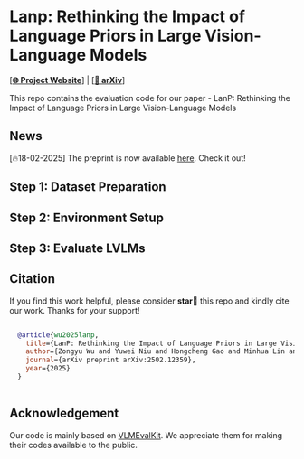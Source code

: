# Lanp: Rethinking the Impact of Language Priors in Large Vision-Language Models

[[**🌐 Project Website**](https://wu-zongyu.github.io/LanP/)] | [[**📖 arXiv**](https://arxiv.org/pdf/2502.12359)]


This repo contains the evaluation code for our paper - LanP: Rethinking the Impact of Language Priors in Large Vision-Language Models

## News
[🔥18-02-2025] The preprint is now available [here](https://arxiv.org/pdf/2502.12359). Check it out!

## Step 1: Dataset Preparation

## Step 2: Environment Setup

## Step 3: Evaluate LVLMs

## Citation

If you find this work helpful, please consider **star🌟** this repo and kindly cite our work. Thanks for your support!

```bib

  @article{wu2025lanp,
    title={LanP: Rethinking the Impact of Language Priors in Large Vision-Language Models},
    author={Zongyu Wu and Yuwei Niu and Hongcheng Gao and Minhua Lin and Zhiwei Zhang and Zhifang Zhang and Qi Shi and Yilong Wang and Sike Fu and Junjie Xu and Junjie Ao and Enyan Dai and Lei Feng and Xiang Zhang and Suhang Wang},
    journal={arXiv preprint arXiv:2502.12359},
    year={2025}
  }
        
```


## Acknowledgement
Our code is mainly based on [VLMEvalKit](https://github.com/open-compass/VLMEvalKit). We appreciate them for making their codes available to the public.
